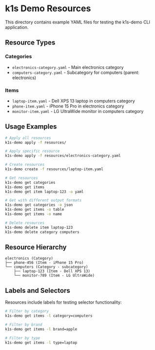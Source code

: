 # k1s Demo Resources

This directory contains example YAML files for testing the k1s-demo CLI application.

## Resource Types

### Categories
- `electronics-category.yaml` - Main electronics category
- `computers-category.yaml` - Subcategory for computers (parent: electronics)

### Items
- `laptop-item.yaml` - Dell XPS 13 laptop in computers category
- `phone-item.yaml` - iPhone 15 Pro in electronics category
- `monitor-item.yaml` - LG UltraWide monitor in computers category

## Usage Examples

```bash
# Apply all resources
k1s-demo apply -f resources/

# Apply specific resource
k1s-demo apply -f resources/electronics-category.yaml

# Create resources
k1s-demo create -f resources/laptop-item.yaml

# Get resources
k1s-demo get categories
k1s-demo get items
k1s-demo get item laptop-123 -o yaml

# Get with different output formats
k1s-demo get categories -o json
k1s-demo get items -o table
k1s-demo get items -o name

# Delete resources
k1s-demo delete item laptop-123
k1s-demo delete category computers
```

## Resource Hierarchy

```
electronics (Category)
├── phone-456 (Item - iPhone 15 Pro)
└── computers (Category - subcategory)
    ├── laptop-123 (Item - Dell XPS 13)
    └── monitor-789 (Item - LG UltraWide)
```

## Labels and Selectors

Resources include labels for testing selector functionality:

```bash
# Filter by category
k1s-demo get items -l category=computers

# Filter by brand
k1s-demo get items -l brand=apple

# Filter by type
k1s-demo get items -l type=laptop
```